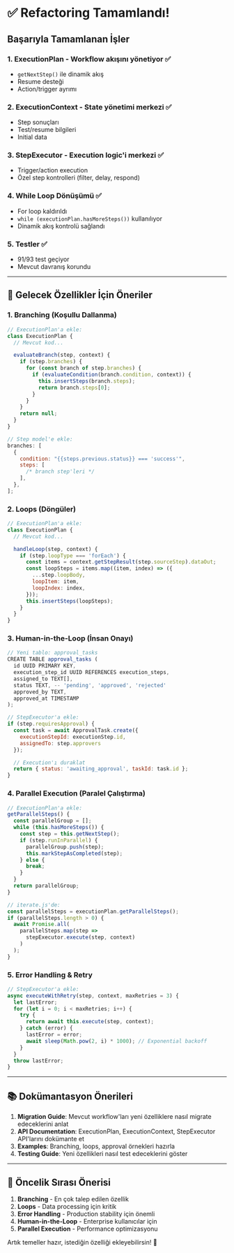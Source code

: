 # ✅ Refactoring Tamamlandı!

## Başarıyla Tamamlanan İşler

### 1. **ExecutionPlan** - Workflow akışını yönetiyor ✅

- `getNextStep()` ile dinamik akış
- Resume desteği
- Action/trigger ayrımı

### 2. **ExecutionContext** - State yönetimi merkezi ✅

- Step sonuçları
- Test/resume bilgileri
- Initial data

### 3. **StepExecutor** - Execution logic'i merkezi ✅

- Trigger/action execution
- Özel step kontrolleri (filter, delay, respond)

### 4. **While Loop Dönüşümü** ✅

- For loop kaldırıldı
- `while (executionPlan.hasMoreSteps())` kullanılıyor
- Dinamik akış kontrolü sağlandı

### 5. **Testler** ✅

- 91/93 test geçiyor
- Mevcut davranış korundu

---

## 🚀 Gelecek Özellikler İçin Öneriler

### 1. Branching (Koşullu Dallanma)

```javascript
// ExecutionPlan'a ekle:
class ExecutionPlan {
  // Mevcut kod...

  evaluateBranch(step, context) {
    if (step.branches) {
      for (const branch of step.branches) {
        if (evaluateCondition(branch.condition, context)) {
          this.insertSteps(branch.steps);
          return branch.steps[0];
        }
      }
    }
    return null;
  }
}

// Step model'e ekle:
branches: [
  {
    condition: "{{steps.previous.status}} === 'success'",
    steps: [
      /* branch step'leri */
    ],
  },
];
```

### 2. Loops (Döngüler)

```javascript
// ExecutionPlan'a ekle:
class ExecutionPlan {
  // Mevcut kod...

  handleLoop(step, context) {
    if (step.loopType === 'forEach') {
      const items = context.getStepResult(step.sourceStep).dataOut;
      const loopSteps = items.map((item, index) => ({
        ...step.loopBody,
        loopItem: item,
        loopIndex: index,
      }));
      this.insertSteps(loopSteps);
    }
  }
}
```

### 3. Human-in-the-Loop (İnsan Onayı)

```javascript
// Yeni tablo: approval_tasks
CREATE TABLE approval_tasks (
  id UUID PRIMARY KEY,
  execution_step_id UUID REFERENCES execution_steps,
  assigned_to TEXT[],
  status TEXT, -- 'pending', 'approved', 'rejected'
  approved_by TEXT,
  approved_at TIMESTAMP
);

// StepExecutor'a ekle:
if (step.requiresApproval) {
  const task = await ApprovalTask.create({
    executionStepId: executionStep.id,
    assignedTo: step.approvers
  });

  // Execution'ı duraklat
  return { status: 'awaiting_approval', taskId: task.id };
}
```

### 4. Parallel Execution (Paralel Çalıştırma)

```javascript
// ExecutionPlan'a ekle:
getParallelSteps() {
  const parallelGroup = [];
  while (this.hasMoreSteps()) {
    const step = this.getNextStep();
    if (step.runInParallel) {
      parallelGroup.push(step);
      this.markStepAsCompleted(step);
    } else {
      break;
    }
  }
  return parallelGroup;
}

// iterate.js'de:
const parallelSteps = executionPlan.getParallelSteps();
if (parallelSteps.length > 0) {
  await Promise.all(
    parallelSteps.map(step =>
      stepExecutor.execute(step, context)
    )
  );
}
```

### 5. Error Handling & Retry

```javascript
// StepExecutor'a ekle:
async executeWithRetry(step, context, maxRetries = 3) {
  let lastError;
  for (let i = 0; i < maxRetries; i++) {
    try {
      return await this.execute(step, context);
    } catch (error) {
      lastError = error;
      await sleep(Math.pow(2, i) * 1000); // Exponential backoff
    }
  }
  throw lastError;
}
```

---

## 📚 Dokümantasyon Önerileri

1. **Migration Guide**: Mevcut workflow'ları yeni özelliklere nasıl migrate edeceklerini anlat
2. **API Documentation**: ExecutionPlan, ExecutionContext, StepExecutor API'larını dokümante et
3. **Examples**: Branching, loops, approval örnekleri hazırla
4. **Testing Guide**: Yeni özellikleri nasıl test edeceklerini göster

---

## 🎯 Öncelik Sırası Önerisi

1. **Branching** - En çok talep edilen özellik
2. **Loops** - Data processing için kritik
3. **Error Handling** - Production stability için önemli
4. **Human-in-the-Loop** - Enterprise kullanıcılar için
5. **Parallel Execution** - Performance optimizasyonu

Artık temeller hazır, istediğin özelliği ekleyebilirsin! 🚀
